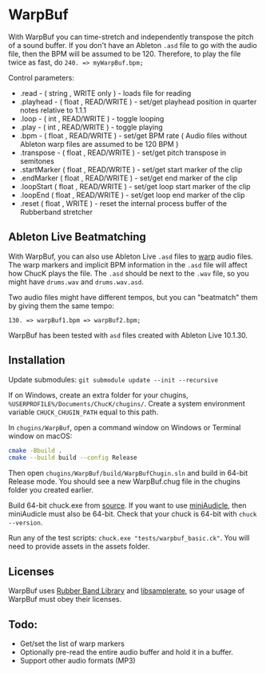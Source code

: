# WarpBuf

With WarpBuf you can time-stretch and independently transpose the pitch of a sound buffer. If you don't have an Ableton `.asd` file to go with the audio file, then the BPM will be assumed to be 120. Therefore, to play the file twice as fast, do `240. => myWarpBuf.bpm;`

Control parameters:
* .read - ( string , WRITE only ) - loads file for reading
* .playhead - ( float , READ/WRITE ) - set/get playhead position in quarter notes relative to 1.1.1
* .loop - ( int , READ/WRITE ) - toggle looping
* .play - ( int , READ/WRITE ) - toggle playing
* .bpm - ( float , READ/WRITE ) - set/get BPM rate ( Audio files without Ableton warp files are assumed to be 120 BPM )
* .transpose - ( float , READ/WRITE ) - set/get pitch transpose in semitones
* .startMarker ( float , READ/WRITE ) - set/get start marker of the clip
* .endMarker ( float , READ/WRITE ) - set/get end marker of the clip
* .loopStart ( float , READ/WRITE ) - set/get loop start marker of the clip
* .loopEnd ( float , READ/WRITE ) - set/get loop end marker of the clip
* .reset ( float , WRITE ) - reset the internal process buffer of the Rubberband stretcher

## Ableton Live Beatmatching

With WarpBuf, you can also use Ableton Live `.asd` files to [warp](https://www.ableton.com/en/manual/audio-clips-tempo-and-warping/) audio files. The warp markers and implicit BPM information in the `.asd` file will affect how ChucK plays the file. The `.asd` should be next to the `.wav` file, so you might have `drums.wav` and `drums.wav.asd`.

Two audio files might have different tempos, but you can "beatmatch" them by giving them the same tempo:

```chuck
130. => warpBuf1.bpm => warpBuf2.bpm;
```

WarpBuf has been tested with `asd` files created with Ableton Live 10.1.30.

## Installation

Update submodules:
`git submodule update --init --recursive`

If on Windows, create an extra folder for your chugins, `%USERPROFILE%/Documents/ChucK/chugins/`. Create a system environment variable `CHUCK_CHUGIN_PATH` equal to this path.

In `chugins/WarpBuf`, open a command window on Windows or Terminal window on macOS:

```bash
cmake -Bbuild .
cmake --build build --config Release
```

Then open `chugins/WarpBuf/build/WarpBufChugin.sln` and build in 64-bit Release mode. You should see a new WarpBuf.chug file in the chugins folder you created earlier.

Build 64-bit chuck.exe from [source](https://github.com/ccrma/chuck/tree/main/src/visual-studio). If you want to use [miniAudicle](https://github.com/ccrma/miniAudicle), then miniAudicle must also be 64-bit. Check that your chuck is 64-bit with `chuck --version`.

Run any of the test scripts: `chuck.exe "tests/warpbuf_basic.ck"`. You will need to provide assets in the assets folder.

## Licenses

WarpBuf uses [Rubber Band Library](https://github.com/breakfastquay/rubberband/) and [libsamplerate](https://github.com/libsndfile/libsamplerate), so your usage of WarpBuf must obey their licenses.

## Todo:

* Get/set the list of warp markers
* Optionally pre-read the entire audio buffer and hold it in a buffer.
* Support other audio formats (MP3)